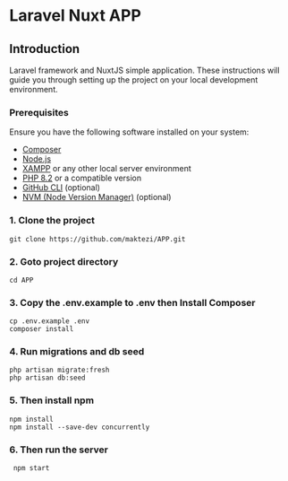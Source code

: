 # Laravel Nuxt APP

## Introduction

Laravel framework and NuxtJS simple application. These instructions will guide you through setting up the project on your local development environment.

### Prerequisites

Ensure you have the following software installed on your system:

- [Composer](https://getcomposer.org/)
- [Node.js](https://nodejs.org/)
- [XAMPP](https://www.apachefriends.org/index.html) or any other local server environment
- [PHP 8.2](https://www.php.net/) or a compatible version
- [GitHub CLI](https://cli.github.com/) (optional)
- [NVM (Node Version Manager)](https://github.com/nvm-sh/nvm) (optional)

### 1. Clone the project
```
git clone https://github.com/maktezi/APP.git
```

### 2. Goto project directory
```
cd APP
```

### 3. Copy the .env.example to .env then Install Composer
```
cp .env.example .env
composer install
```
### 4. Run migrations and db seed
```
php artisan migrate:fresh
php artisan db:seed
```

### 5. Then install npm
```
npm install
npm install --save-dev concurrently
```

### 6. Then run the server
```
 npm start
```

